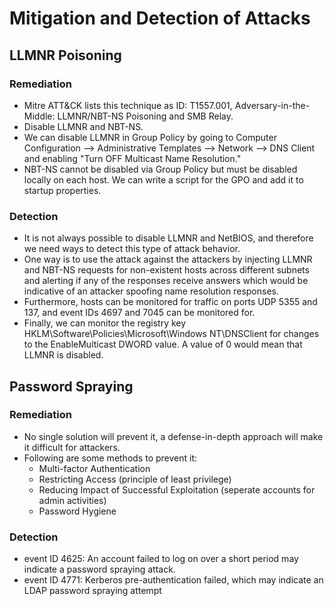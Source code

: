 # Mitigation and Detection of Attacks

## LLMNR Poisoning

### Remediation

- Mitre ATT&CK lists this technique as ID: T1557.001, Adversary-in-the-Middle: LLMNR/NBT-NS Poisoning and SMB Relay.
- Disable LLMNR and NBT-NS.
- We can disable LLMNR in Group Policy by going to Computer Configuration --> Administrative Templates --> Network --> DNS Client and enabling "Turn OFF Multicast Name Resolution."
- NBT-NS cannot be disabled via Group Policy but must be disabled locally on each host. We can write a script for the GPO and add it to startup properties.


### Detection

- It is not always possible to disable LLMNR and NetBIOS, and therefore we need ways to detect this type of attack behavior.
- One way is to use the attack against the attackers by injecting LLMNR and NBT-NS requests for non-existent hosts across different subnets
 and alerting if any of the responses receive answers which would be indicative of an attacker spoofing name resolution responses.
- Furthermore, hosts can be monitored for traffic on ports UDP 5355 and 137, and event IDs 4697 and 7045 can be monitored for.
- Finally, we can monitor the registry key HKLM\Software\Policies\Microsoft\Windows NT\DNSClient for changes to the EnableMulticast DWORD value.
 A value of 0 would mean that LLMNR is disabled.


## Password Spraying

### Remediation

- No single solution will prevent it, a defense-in-depth approach will make it difficult for attackers.
- Following are some methods to prevent it:
    - Multi-factor Authentication
    - Restricting Access (principle of least privilege)
    - Reducing Impact of Successful Exploitation (seperate accounts for admin activities)
    - Password Hygiene

### Detection

- event ID 4625: An account failed to log on over a short period may indicate a password spraying attack.
- event ID 4771: Kerberos pre-authentication failed, which may indicate an LDAP password spraying attempt